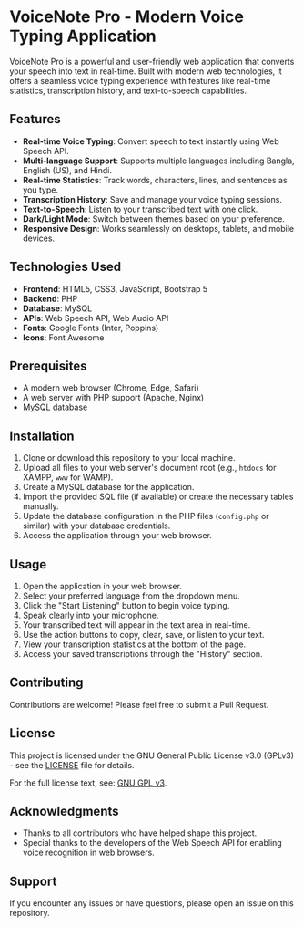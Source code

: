 # VoiceNote Pro - Modern Voice Typing Application

VoiceNote Pro is a powerful and user-friendly web application that converts your speech into text in real-time. Built with modern web technologies, it offers a seamless voice typing experience with features like real-time statistics, transcription history, and text-to-speech capabilities.

## Features

- **Real-time Voice Typing**: Convert speech to text instantly using Web Speech API.
- **Multi-language Support**: Supports multiple languages including Bangla, English (US), and Hindi.
- **Real-time Statistics**: Track words, characters, lines, and sentences as you type.
- **Transcription History**: Save and manage your voice typing sessions.
- **Text-to-Speech**: Listen to your transcribed text with one click.
- **Dark/Light Mode**: Switch between themes based on your preference.
- **Responsive Design**: Works seamlessly on desktops, tablets, and mobile devices.

## Technologies Used

- **Frontend**: HTML5, CSS3, JavaScript, Bootstrap 5
- **Backend**: PHP
- **Database**: MySQL
- **APIs**: Web Speech API, Web Audio API
- **Fonts**: Google Fonts (Inter, Poppins)
- **Icons**: Font Awesome

## Prerequisites

- A modern web browser (Chrome, Edge, Safari)
- A web server with PHP support (Apache, Nginx)
- MySQL database

## Installation

1. Clone or download this repository to your local machine.
2. Upload all files to your web server's document root (e.g., `htdocs` for XAMPP, `www` for WAMP).
3. Create a MySQL database for the application.
4. Import the provided SQL file (if available) or create the necessary tables manually.
5. Update the database configuration in the PHP files (`config.php` or similar) with your database credentials.
6. Access the application through your web browser.

## Usage

1. Open the application in your web browser.
2. Select your preferred language from the dropdown menu.
3. Click the "Start Listening" button to begin voice typing.
4. Speak clearly into your microphone.
5. Your transcribed text will appear in the text area in real-time.
6. Use the action buttons to copy, clear, save, or listen to your text.
7. View your transcription statistics at the bottom of the page.
8. Access your saved transcriptions through the "History" section.

## Contributing

Contributions are welcome! Please feel free to submit a Pull Request.

## License

This project is licensed under the GNU General Public License v3.0 (GPLv3) - see the [LICENSE](LICENSE) file for details.

For the full license text, see: [GNU GPL v3](https://www.gnu.org/licenses/gpl-3.0.en.html).


## Acknowledgments

- Thanks to all contributors who have helped shape this project.
- Special thanks to the developers of the Web Speech API for enabling voice recognition in web browsers.

## Support

If you encounter any issues or have questions, please open an issue on this repository.
